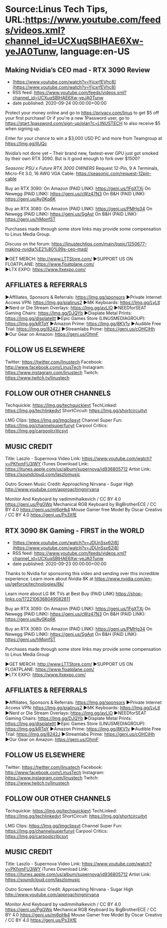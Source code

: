 # Source:Linus Tech Tips, URL:https://www.youtube.com/feeds/videos.xml?channel_id=UCXuqSBlHAE6Xw-yeJA0Tunw, language:en-US

## Making Nvidia’s CEO mad - RTX 3090 Review
 - [https://www.youtube.com/watch?v=YjcxrfEVhc8](https://www.youtube.com/watch?v=YjcxrfEVhc8)
 - RSS feed: https://www.youtube.com/feeds/videos.xml?channel_id=UCXuqSBlHAE6Xw-yeJA0Tunw
 - date published: 2020-09-24 00:00:00+00:00

Protect your money online and go to https://privacy.com/linus to get $5 off your first purchase! Or if you're a new 1Password user, go to https://start.1password.com/sign-up/plan?c=LINUSTECH to also receive $5 when signing up. 

Enter for your chance to win a $3,000 USD PC and more from Teamgroup at https://lmg.gg/iIUQc

Nvidia’s not done yet – Their brand new, fastest-ever GPU just got smoked by their own RTX 3090. But is it good enough to fork over $1500?

*Seasonic PSU x Future RTX 3000 OWNERS* Request 12-Pin, 9 A Terminals, Micro-Fit 3.0, 16 AWG VGA Cable: https://seasonic.com/request-12pin-cable

Buy an RTX 3090:
On Amazon (PAID LINK): https://geni.us/1FgXTXj
On Newegg (PAID LINK): https://geni.us/cWz47N3
On B&H (PAID LINK): https://geni.us/Av0Kp6K

Buy an RTX 3080:
On Amazon (PAID LINK): https://geni.us/PMHg34
On Newegg (PAID LINK): https://geni.us/SgAst
On B&H (PAID LINK): https://geni.us/hMqnfST

Purchases made through some store links may provide some compensation to Linus Media Group.

Discuss on the forum: https://linustechtips.com/main/topic/1250677-making-nvidia%E2%80%99s-ceo-mad/


►GET MERCH: http://www.LTTStore.com/
►SUPPORT US ON FLOATPLANE: https://www.floatplane.com/  
►LTX EXPO: https://www.ltxexpo.com/   

AFFILIATES & REFERRALS
---------------------------------------------------
►Affiliates, Sponsors & Referrals: https://lmg.gg/sponsors
►Private Internet Access VPN: https://lmg.gg/pialinus2
►MK Keyboards: https://lmg.gg/LyLtl
►Nerd or Die Stream Overlays: https://lmg.gg/avLlO
►NEEDforSEAT Gaming Chairs: https://lmg.gg/DJQYb
►Displate Metal Prints: https://lmg.gg/displateltt
►Epic Games Store (LINUSMEDIAGROUP): https://lmg.gg/kRTpY
►Amazon Prime: https://lmg.gg/8KV1v
►Audible Free Trial: https://lmg.gg/8242J
►Streamlabs Prime: https://geni.us/cOHCiHh
►Our Gear on Amazon: https://geni.us/OhmF
 
FOLLOW US ELSEWHERE
---------------------------------------------------  
Twitter: https://twitter.com/linustech
Facebook: http://www.facebook.com/LinusTech
Instagram: https://www.instagram.com/linustech
Twitch: https://www.twitch.tv/linustech

FOLLOW OUR OTHER CHANNELS
---------------------------------------------------  
Techquickie: https://lmg.gg/techquickieyt
TechLinked: https://lmg.gg/techlinkedyt
ShortCircuit: https://lmg.gg/shortcircuityt

LMG Clips: https://lmg.gg/lmgclipsyt
Channel Super Fun: https://lmg.gg/channelsuperfunyt
Carpool Critics: https://lmg.gg/carpoolcriticsyt

MUSIC CREDIT
---------------------------------------------------  
Title: Laszlo - Supernova
Video Link: https://www.youtube.com/watch?v=PKfxmFU3lWY
iTunes Download Link: https://itunes.apple.com/us/album/supernova/id936805712
Artist Link: https://soundcloud.com/laszlomusic

Outro Screen Music Credit: Approaching Nirvana - Sugar High http://www.youtube.com/approachingnirvana

Monitor And Keyboard by vadimmihalkevich / CC BY 4.0  https://geni.us/PgGWp
Mechanical RGB Keyboard by BigBrotherECE / CC BY 4.0 https://geni.us/mj6pHk4
Mouse Gamer free Model By Oscar Creativo / CC BY 4.0 https://geni.us/Ps3XfE

## RTX 3090 8K Gaming - FIRST in the WORLD
 - [https://www.youtube.com/watch?v=JDUnSsx62j8](https://www.youtube.com/watch?v=JDUnSsx62j8)
 - RSS feed: https://www.youtube.com/feeds/videos.xml?channel_id=UCXuqSBlHAE6Xw-yeJA0Tunw
 - date published: 2020-09-23 00:00:00+00:00

Thanks to Nvidia for sponsoring this video and sending over this incredible experience. Learn more about Nvidia 8K at https://www.nvidia.com/en-us/geforce/technologies/8k/

Learn more about LG 8K TVs at Best Buy (PAID LINK) https://shop-links.co/1722106368049082811

Buy an RTX 3090:
On Amazon (PAID LINK): https://geni.us/1FgXTXj
On Newegg (PAID LINK): https://geni.us/cWz47N3
On B&H (PAID LINK): https://geni.us/Av0Kp6K

Buy an RTX 3080:
On Amazon (PAID LINK): https://geni.us/PMHg34
On Newegg (PAID LINK): https://geni.us/SgAst
On B&H (PAID LINK): https://geni.us/hMqnfST

Purchases made through some store links may provide some compensation to Linus Media Group

►GET MERCH: http://www.LTTStore.com/
►SUPPORT US ON FLOATPLANE: https://www.floatplane.com/  
►LTX EXPO: https://www.ltxexpo.com/   

AFFILIATES & REFERRALS
---------------------------------------------------
►Affiliates, Sponsors & Referrals: https://lmg.gg/sponsors
►Private Internet Access VPN: https://lmg.gg/pialinus2
►MK Keyboards: https://lmg.gg/LyLtl
►Nerd or Die Stream Overlays: https://lmg.gg/avLlO
►NEEDforSEAT Gaming Chairs: https://lmg.gg/DJQYb
►Displate Metal Prints: https://lmg.gg/displateltt
►Epic Games Store (LINUSMEDIAGROUP): https://lmg.gg/kRTpY
►Amazon Prime: https://lmg.gg/8KV1v
►Audible Free Trial: https://lmg.gg/8242J
►Streamlabs Prime: https://geni.us/cOHCiHh
►Our Gear on Amazon: https://geni.us/OhmF
 
FOLLOW US ELSEWHERE
---------------------------------------------------  
Twitter: https://twitter.com/linustech
Facebook: http://www.facebook.com/LinusTech
Instagram: https://www.instagram.com/linustech
Twitch: https://www.twitch.tv/linustech

FOLLOW OUR OTHER CHANNELS
---------------------------------------------------  
Techquickie: https://lmg.gg/techquickieyt
TechLinked: https://lmg.gg/techlinkedyt
ShortCircuit: https://lmg.gg/shortcircuityt

LMG Clips: https://lmg.gg/lmgclipsyt
Channel Super Fun: https://lmg.gg/channelsuperfunyt
Carpool Critics: https://lmg.gg/carpoolcriticsyt

MUSIC CREDIT
---------------------------------------------------  
Title: Laszlo - Supernova
Video Link: https://www.youtube.com/watch?v=PKfxmFU3lWY
iTunes Download Link: https://itunes.apple.com/us/album/supernova/id936805712
Artist Link: https://soundcloud.com/laszlomusic

Outro Screen Music Credit: Approaching Nirvana - Sugar High http://www.youtube.com/approachingnirvana

Monitor And Keyboard by vadimmihalkevich / CC BY 4.0  https://geni.us/PgGWp
Mechanical RGB Keyboard by BigBrotherECE / CC BY 4.0 https://geni.us/mj6pHk4
Mouse Gamer free Model By Oscar Creativo / CC BY 4.0 https://geni.us/Ps3XfE


